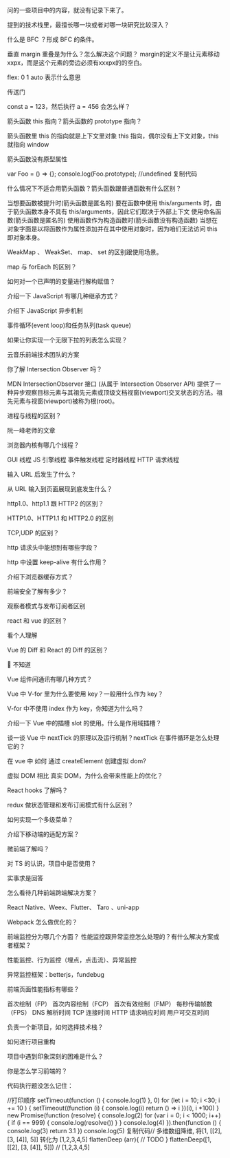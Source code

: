 问的一些项目中的内容，就没有记录下来了。

提到的技术栈里，最擅长哪一块或者对哪一块研究比较深入？

什么是 BFC ？形成 BFC 的条件。

垂直 margin 重叠是为什么？怎么解决这个问题？
margin的定义不是让元素移动xxpx，而是这个元素的旁边必须有xxxpx的的空白。

flex: 0 1 auto 表示什么意思

传送门

const a = 123，然后执行 a = 456 会怎么样？

箭头函数 this 指向？箭头函数的 prototype 指向？

箭头函数里 this 的指向就是上下文里对象 this 指向，偶尔没有上下文对象，this 就指向 window

箭头函数没有原型属性

var Foo = () => {};
console.log(Foo.prototype); //undefined
复制代码

什么情况下不适合用箭头函数？箭头函数跟普通函数有什么区别？

当想要函数被提升时(箭头函数是匿名的)
要在函数中使用 this/arguments 时，由于箭头函数本身不具有 this/arguments，因此它们取决于外部上下文
使用命名函数(箭头函数是匿名的)
使用函数作为构造函数时(箭头函数没有构造函数)
当想在对象字面是以将函数作为属性添加并在其中使用对象时，因为咱们无法访问 this 即对象本身。

WeakMap 、 WeakSet、 map、 set 的区别跟使用场景。

map 与 forEach 的区别？

如何对一个已声明的变量进行解构赋值？

介绍一下 JavaScript 有哪几种继承方式？

介绍下 JavaScript 异步机制

事件循环(event loop)和任务队列(task queue)

如果让你实现一个无限下拉的列表怎么实现？

云音乐前端技术团队的方案

你了解 Intersection Observer 吗？

MDN IntersectionObserver 接口 (从属于 Intersection Observer API) 提供了一种异步观察目标元素与其祖先元素或顶级文档视窗(viewport)交叉状态的方法。祖先元素与视窗(viewport)被称为根(root)。

进程与线程的区别？

阮一峰老师的文章

浏览器内核有哪几个线程？

GUI 线程
JS 引擎线程
事件触发线程
定时器线程
HTTP 请求线程

输入 URL 后发生了什么？

从 URL 输入到页面展现到底发生什么？

http1.0、http1.1 跟 HTTP2 的区别？

HTTP1.0、HTTP1.1 和 HTTP2.0 的区别

TCP,UDP 的区别？

http 请求头中能想到有哪些字段？

http 中设置 keep-alive 有什么作用？

介绍下浏览器缓存方式？

前端安全了解有多少？

观察者模式与发布订阅者区别

react 和 vue 的区别？

看个人理解

Vue 的 Diff 和 React 的 Diff 的区别？

🌟 不知道

Vue 组件间通讯有哪几种方式？

Vue 中 V-for 里为什么要使用 key？一般用什么作为 key？

V-for 中不使用 index 作为 key，你知道为什么吗？

介绍一下 Vue 中的插槽 slot 的使用。什么是作用域插槽？

谈一谈 Vue 中 nextTick 的原理以及运行机制？nextTick 在事件循环是怎么处理它的？

在 vue 中 如何 通过 createElement 创建虚拟 dom?

虚拟 DOM 相比 真实 DOM，为什么会带来性能上的优化？

React hooks 了解吗？

redux 做状态管理和发布订阅模式有什么区别？

如何实现一个多级菜单？

介绍下移动端的适配方案？

微前端了解吗？

对 TS 的认识，项目中是否使用？

实事求是回答

怎么看待几种前端跨端解决方案？

React Native、Weex、Flutter、 Taro 、uni-app

Webpack 怎么做优化的？

前端监控分为哪几个方面？ 性能监控跟异常监控怎么处理的？有什么解决方案或者框架？

性能监控、行为监控（埋点，点击流）、异常监控

异常监控框架：betterjs，fundebug

前端页面性能指标有哪些？

首次绘制（FP）
首次内容绘制（FCP）
首次有效绘制（FMP）
每秒传输帧数（FPS）
DNS 解析时间
TCP 连接时间
HTTP 请求响应时间
用户可交互时间

负责一个新项目，如何选择技术栈？

如何进行项目重构

项目中遇到印象深刻的困难是什么？

你是怎么学习前端的？

代码执行题没怎么记住：

//打印顺序
setTimeout(function () {
console.log(1)
}, 0)
for (let i = 10; i <30; i += 10 ) {
setTimeout((function (i) {
console.log(i)
return () => i
})(i), i \*100)
}
new Promise(function (resolve) {
console.log(2)
for (var i = 0; i < 1000; i++) {
if (i == 999) {
console.log(resolve())
}
}
console.log(4)
}).then(function () {
console.log(3)
return 3.1
})
console.log(5)
复制代码// 多维数组降维, 将[1, [[2], [3, [4]], 5]] 转化为 [1,2,3,4,5]
flattenDeep (arr){
// TODO
}
flattenDeep([1, [[2], [3, [4]], 5]]) // [1,2,3,4,5]
